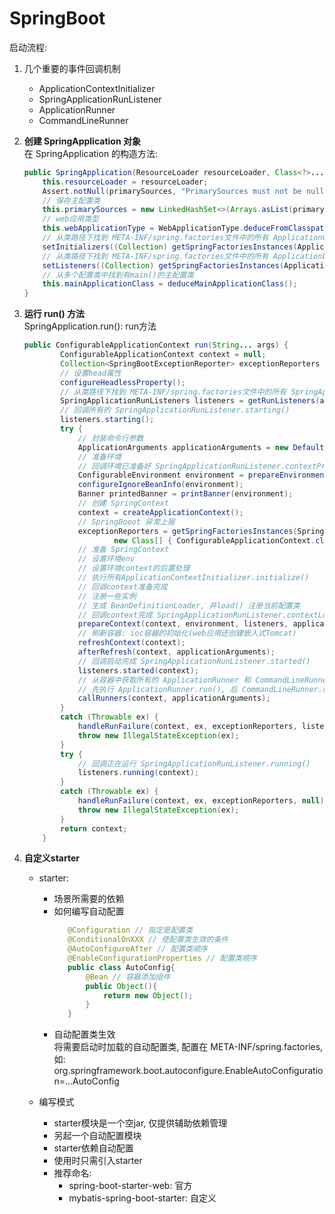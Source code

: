 # SpringBoot


启动流程: 
1. 几个重要的事件回调机制
    - ApplicationContextInitializer
    - SpringApplicationRunListener
    - ApplicationRunner
    - CommandLineRunner
    
1. **创建 SpringApplication 对象**  
    在 SpringApplication 的构造方法:
    ```java
    public SpringApplication(ResourceLoader resourceLoader, Class<?>... primarySources) {
        this.resourceLoader = resourceLoader;
        Assert.notNull(primarySources, "PrimarySources must not be null");
        // 保存主配置类
        this.primarySources = new LinkedHashSet<>(Arrays.asList(primarySources));
        // web应用类型
        this.webApplicationType = WebApplicationType.deduceFromClasspath();
        // 从类路径下找到 META-INF/spring.factories文件中的所有 ApplicationContextInitializer, 然后保存
        setInitializers((Collection) getSpringFactoriesInstances(ApplicationContextInitializer.class));
        // 从类路径下找到 META-INF/spring.factories文件中的所有 ApplicationListener, 然后保存
        setListeners((Collection) getSpringFactoriesInstances(ApplicationListener.class));
        // 从多个配置类中找到有main()的主配置类
        this.mainApplicationClass = deduceMainApplicationClass();
    }
    ```
        
1. **运行 run() 方法**  
    SpringApplication.run(): run方法
    ```java
    public ConfigurableApplicationContext run(String... args) {
    		ConfigurableApplicationContext context = null;
    		Collection<SpringBootExceptionReporter> exceptionReporters = new ArrayList<>();
    		// 设置head属性
 		    configureHeadlessProperty();
 		    // 从类路径下找到 META-INF/spring.factories文件中的所有 SpringApplicationRunListener, 然后保存 
    		SpringApplicationRunListeners listeners = getRunListeners(args);
 		    // 回调所有的 SpringApplicationRunListener.starting()
    		listeners.starting();
    		try {
 		        // 封装命令行参数
    			ApplicationArguments applicationArguments = new DefaultApplicationArguments(args);
 			    // 准备环境
	            // 回调环境已准备好 SpringApplicationRunListener.contextPrepared()
    			ConfigurableEnvironment environment = prepareEnvironment(listeners, applicationArguments);
    			configureIgnoreBeanInfo(environment);
    			Banner printedBanner = printBanner(environment);
 			    // 创建 SpringContext
    			context = createApplicationContext();
 			    // SpringBooot 异常上报
    			exceptionReporters = getSpringFactoriesInstances(SpringBootExceptionReporter.class,
    					new Class[] { ConfigurableApplicationContext.class }, context);
 			    // 准备 SpringContext
	            // 设置环境env
	            // 设置环境context的后置处理
	            // 执行所有ApplicationContextInitializer.initialize()
	            // 回调context准备完成
	            // 注册一些实例
	            // 生成 BeanDefinitionLoader, 并load() 注册当前配置类
	            // 回调context完成 SpringApplicationRunListener.contextLoaded()
    			prepareContext(context, environment, listeners, applicationArguments, printedBanner);
 			    // 刷新容器: ioc容器的初始化(web应用还创建嵌入式Tomcat)
    			refreshContext(context);
    			afterRefresh(context, applicationArguments);
 			    // 回调启动完成 SpringApplicationRunListener.started()
    			listeners.started(context);
 			    // 从容器中获取所有的 ApplicationRunner 和 CommandLineRunner
 			    // 先执行 ApplicationRunner.run(), 后 CommandLineRunner.run()
    			callRunners(context, applicationArguments);
    		}
    		catch (Throwable ex) {
    			handleRunFailure(context, ex, exceptionReporters, listeners);
    			throw new IllegalStateException(ex);
    		}
    		try {
 		        // 回调正在运行 SpringApplicationRunListener.running()
    			listeners.running(context);
    		}
    		catch (Throwable ex) {
    			handleRunFailure(context, ex, exceptionReporters, null);
    			throw new IllegalStateException(ex);
    		}
    		return context;
    	}
    ```

1. **自定义starter**  
    - starter: 
           
        - 场景所需要的依赖  
        - 如何编写自动配置
            ```java
               @Configuration // 指定是配置类
               @ConditionalOnXXX // 使配置类生效的条件
               @AutoConfigureAfter // 配置类顺序
               @EnableConfigurationProperties // 配置类顺序
               public class AutoConfig{
                   @Bean // 容器添加组件
                   public Object(){
                       return new Object();
                   }
               }
            ```
        - 自动配置类生效  
            将需要启动时加载的自动配置类, 配置在 META-INF/spring.factories, 如:  
            org.springframework.boot.autoconfigure.EnableAutoConfiguration=...AutoConfig
        
    - 编写模式  
        - starter模块是一个空jar, 仅提供辅助依赖管理
        - 另起一个自动配置模块
        - starter依赖自动配置
        - 使用时只需引入starter
        - 推荐命名: 
            - spring-boot-starter-web: 官方
            - mybatis-spring-boot-starter: 自定义